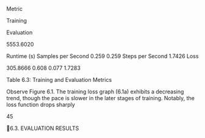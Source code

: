 Metric

Training

Evaluation

5553.6020

Runtime (s)
Samples per Second 0.259
0.259
Steps per Second
1.7426
Loss

305.8666
0.608
0.077
1.7283

Table 6.3: Training and Evaluation Metrics

Observe Figure 6.1. The training loss graph (6.1a) exhibits a decreasing trend, though
the pace is slower in the later stages of training. Notably, the loss function drops sharply

45

6.3. EVALUATION RESULTS